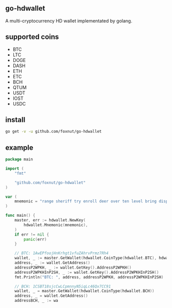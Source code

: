 ## go-hdwallet

A multi-cryptocurrency HD wallet implementated by golang.

## supported coins

- BTC
- LTC
- DOGE
- DASH
- ETH
- ETC
- BCH
- QTUM
- USDT
- IOST
- USDC

## install

```sh
go get -v -u github.com/foxnut/go-hdwallet
```

## example

```go
package main

import (
    "fmt"

    "github.com/foxnut/go-hdwallet"
)

var (
    mnemonic = "range sheriff try enroll deer over ten level bring display stamp recycle"
)

func main() {
    master, err := hdwallet.NewKey(
        hdwallet.Mnemonic(mnemonic),
    )
    if err != nil {
        panic(err)
    }

    // BTC: 1AwEPfoojHnKrhgt1vfuZAhrvPrmz7Rh4
    wallet, _ := master.GetWallet(hdwallet.CoinType(hdwallet.BTC), hdwallet.AddressIndex(1))
    address, _ := wallet.GetAddress()
    addressP2WPKH, _ := wallet.GetKey().AddressP2WPKH()
    addressP2WPKHInP2SH, _ := wallet.GetKey().AddressP2WPKHInP2SH()
    fmt.Println("BTC: ", address, addressP2WPKH, addressP2WPKHInP2SH)

    // BCH: 1CSBT18sjcCwLCpmnnyN5iqLc46Qx7CC91
    wallet, _ = master.GetWallet(hdwallet.CoinType(hdwallet.BCH))
    address, _ = wallet.GetAddress()
    addressBCH, _ := wa